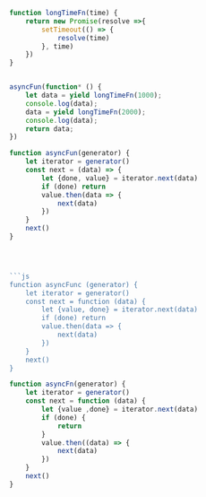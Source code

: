 ```js
function longTimeFn(time) {
    return new Promise(resolve =>{
        setTimeout(() => {
            resolve(time)
        }, time)
    })
}


asyncFun(function* () {
    let data = yield longTimeFn(1000);
    console.log(data);
    data = yield longTimeFn(2000);
    console.log(data);
    return data;
})

function asyncFun(generator) {
    let iterator = generator()
    const next = (data) => {
        let {done, value} = iterator.next(data)
        if (done) return  
        value.then(data => {
            next(data)
        })
    }
    next()
}




```js
function asyncFunc (generator) {
    let iterator = generator()
    const next = function (data) {
        let {value, done} = iterator.next(data)
        if (done) return 
        value.then(data => {
            next(data)
        })
    }
    next()
}
```




```js
function asyncFn(generator) {
    let iterator = generator()
    const next = function (data) {
        let {value ,done} = iterator.next(data)
        if (done) {
            return
        }
        value.then((data) => {
            next(data)
        })
    }
    next()
}

```